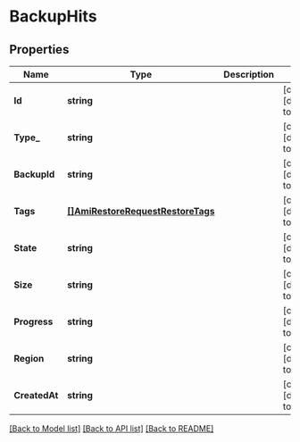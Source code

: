 # BackupHits

## Properties
Name | Type | Description | Notes
------------ | ------------- | ------------- | -------------
**Id** | **string** |  | [optional] [default to null]
**Type_** | **string** |  | [optional] [default to null]
**BackupId** | **string** |  | [optional] [default to null]
**Tags** | [**[]AmiRestoreRequestRestoreTags**](AmiRestoreRequest_restore_tags.md) |  | [optional] [default to null]
**State** | **string** |  | [optional] [default to null]
**Size** | **string** |  | [optional] [default to null]
**Progress** | **string** |  | [optional] [default to null]
**Region** | **string** |  | [optional] [default to null]
**CreatedAt** | **string** |  | [optional] [default to null]

[[Back to Model list]](../README.md#documentation-for-models) [[Back to API list]](../README.md#documentation-for-api-endpoints) [[Back to README]](../README.md)


